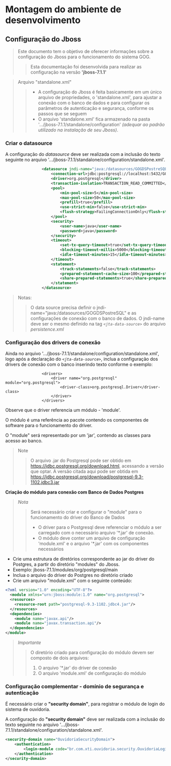 # Montagem do ambiente de desenvolvimento

## Configuração do Jboss 
> Este documento tem o objetivo de oferecer informações sobre a configuração do Jboss para o funcionamento do sistema GOG.
>> Esta documentação foi desenvolvida para realizar as configuração na versão **'jboss-7.1.1'**

> Arquivo "standalone.xml"
>> * A configuração do Jboss é feita basicamente em um único arquivo de propriedades, o 'standalone.xml', para ajustar a conexão com o banco de dados e para configurar os parâmetros de autenticação e segurança, conforme os passos que se seguem
>> * O arquivo 'standalone.xml' fica armazenado na pasta '.../jboss-7.1.1/standalone/configuration' *(adequar ao padrão utilizado na instalação de seu Jboss)*.

### Criar o datasource

A configuração do *datasource* deve ser realizada com a inclusão do texto seguinte no arquivo 
'.../jboss-7.1.1/standalone/configuration/standalone.xml'.


```xml
                <datasource jndi-name="java:/datasources/GOGDSPostreSQL" pool-name="GOGDSPostreSQL" enabled="true" use-java-context="true" use-ccm="true">
                    <connection-url>jdbc:postgresql://localhost:5432/GOG</connection-url>
                    <driver>org.postgresql</driver>
                    <transaction-isolation>TRANSACTION_READ_COMMITTED</transaction-isolation>
                    <pool>
                        <min-pool-size>5</min-pool-size>
                        <max-pool-size>50</max-pool-size>
                        <prefill>true</prefill>
                        <use-strict-min>false</use-strict-min>
                        <flush-strategy>FailingConnectionOnly</flush-strategy>
                    </pool>
                    <security>
                        <user-name>java</user-name>
                        <password>java</password>
                    </security>
                    <timeout>
                        <set-tx-query-timeout>true</set-tx-query-timeout>
                        <blocking-timeout-millis>5000</blocking-timeout-millis>
                        <idle-timeout-minutes>15</idle-timeout-minutes>
                    </timeout>
                    <statement>
                        <track-statements>false</track-statements>
                        <prepared-statement-cache-size>100</prepared-statement-cache-size>
                        <share-prepared-statements>true</share-prepared-statements>
                    </statement>
                </datasource>
```

> Notas:
>> O data source precisa definir o jndi-name="java:/datasources/GOGDSPostreSQL" e as configurações de conexão com o banco de dados.
>> O jndi-name deve ser o mesmo definido na tag *`<jta-data-source>`* do arquivo *persistence.xml*

### Configuração dos drivers de conexão 

Ainda no arquivo '.../jboss-7.1.1/standalone/configuration/standalone.xml', logo após a declaração do  *`<jta-data-source>`*, inclua a configuração dos drivers de conexão com o banco inserindo texto conforme o exemplo:

```
                <drivers>
                    <driver name="org.postgresql" module="org.postgresql">
                        <driver-class>org.postgresql.Driver</driver-class>
                    </driver>
                </drivers>
```
Observe que o driver referencia um módulo - 'module'. 

O módulo é uma referência ao pacote contendo os componentes de software para o funcionamento do driver.

O "module" será representado por um 'jar', contendo as classes para acesso ao banco.

>Note
>> O arquivo .jar do Postgresql pode ser obtido em https://jdbc.postgresql.org/download.html, acessando a versão que optar. 
>> A versão citada aqui pode ser obtida em https://jdbc.postgresql.org/download/postgresql-9.3-1102.jdbc3.jar




**Criação do módulo para conexão com Banco de Dados Postgres**

> *Nota*
>> Será necessário criar e configurar o "module" para o funcionamento do driver do Banco de Dados
>> * O driver para o Postgresql deve referenciar o módulo a ser carregado com o necessário arquivo '*.jar' de conexão.
>> * O módulo deve conter um arquivo de configuração 'module.xml' e o arquivo '*.jar' com os componentes necessários

- Crie uma estrutura de diretórios correspondente ao jar do driver do Postgres, a partir do diretório "modules" do Jboss. 
 - Exemplo: jboss-7.1.1/modules/org/postgresql/main
- Inclua o arquivo do driver do Postgres no diretório criado
- Crie um arquivo "module.xml" com o seguinte conteúdo:

```xml
<?xml version="1.0" encoding="UTF-8"?>
  <module xmlns="urn:jboss:module:1.0" name="org.postgresql">
  <resources>
    <resource-root path="postgresql-9.3-1102.jdbc4.jar"/>
  </resources>
  <dependencies>
    <module name="javax.api"/>
    <module name="javax.transaction.api"/>
  </dependencies>
</module>
```

> *Importante*
>> O diretório criado para configuração do módulo devem ser composto de dois arquivos:
>> 1. O arquivo '*.jar' do driver de conexão
>> 2. O arquivo 'module.xml' de configuração do módulo


### Configuração complementar - domínio de segurança e autenticação

É necessário criar o **"security domain"**, para registrar o módulo de login do sistema de ouvidoria.

A configuração do **"security domain"** deve ser realizada com a inclusão do texto seguinte no arquivo 
'.../jboss-7.1.1/standalone/configuration/standalone.xml'.

```xml
<security-domain name="OuvidoriaSecurityDomain">
	<authentication>
		<login-module code="br.com.xti.ouvidoria.security.OuvidoriaLoginModule" flag="required"/>
	</authentication>
</security-domain>
```
